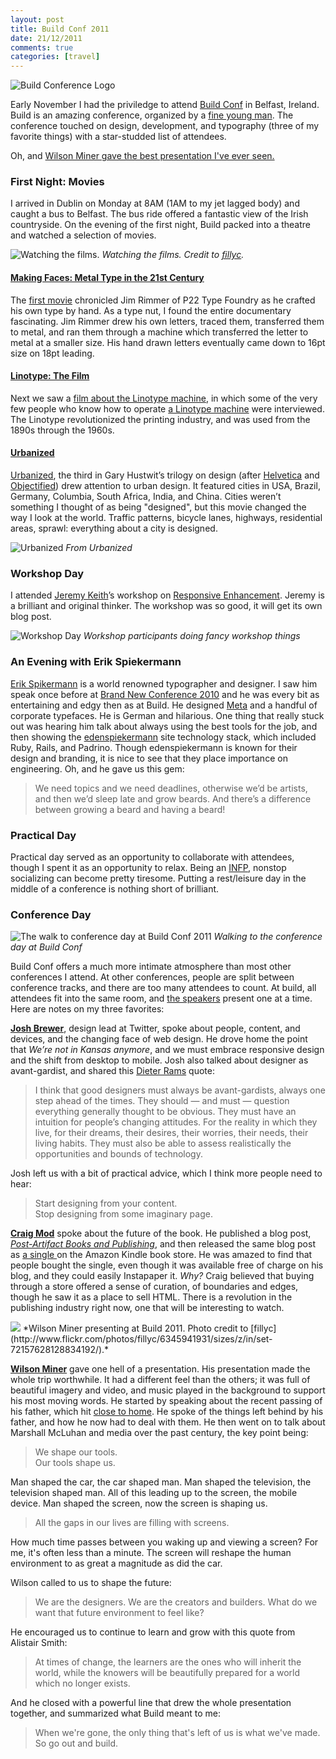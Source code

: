 ```yaml
---
layout: post
title: Build Conf 2011
date: 21/12/2011
comments: true
categories: [travel]
---
```


![Build Conference Logo](/images/build-conference-logo.jpg)

Early November I had the priviledge to attend [Build Conf](http://2011.buildconf.com/) in Belfast, Ireland. Build is an amazing conference, organized by a [fine young man](https://twitter.com/#!/goodonpaper). The conference touched on design, development, and typography (three of my favorite things) with a star-studded list of attendees.

<!-- more -->

Oh, and <a href='#wilson-miner'>Wilson Miner gave the best presentation I've ever seen.</a>

### First Night: Movies
I arrived in Dublin on Monday at 8AM (1AM to my jet lagged body) and caught a bus to Belfast. The bus ride offered a fantastic view of the Irish countryside. On the evening of the first night, Build packed into a theatre and watched a selection of movies. 

![Watching the films.](/images/movie-night.jpg)
*Watching the films. Credit to [fillyc](http://www.flickr.com/photos/fillyc/6345878100/sizes/z/in/set-72157628137095270/).*

#### [Making Faces: Metal Type in the 21st Century](http://www.kickstarter.com/projects/1516705613/making-faces-metal-type-in-the-21st-century-a-do)
The [first movie](http://www.kickstarter.com/projects/1516705613/making-faces-metal-type-in-the-21st-century-a-do) chronicled Jim Rimmer of P22 Type Foundry as he crafted his own type by hand. As a type nut, I found the entire documentary fascinating. Jim Rimmer drew his own letters, traced them, transferred them to metal, and ran them through a machine which transferred the letter to metal at a smaller size. His hand drawn letters eventually came down to 16pt size on 18pt leading.

#### [Linotype: The Film](http://linotypefilm.com/)
Next we saw a [film about the Linotype machine](http://linotypefilm.com), in which some of the very few people who know how to operate [a Linotype machine](http://en.wikipedia.org/wiki/Linotype_machine) were interviewed. The Linotype revolutionized the printing industry, and was used from the 1890s through the 1960s.

#### [Urbanized](http://urbanizedfilm.com/)
[Urbanized](http://urbanizedfilm.com/), the third in Gary Hustwit&rsquo;s trilogy on design (after [Helvetica](http://www.helveticafilm.com/) and [Objectified](http://www.objectifiedfilm.com/)) drew attention to urban design. It featured cities in USA, Brazil, Germany, Columbia, South Africa, India, and China. Cities weren&rsquo;t something I thought of as being "designed", but this movie changed the way I look at the world. Traffic patterns, bicycle lanes, highways, residential areas, sprawl: everything about a city is designed.

![Urbanized](http://www.iwatchstuff.com/2011/09/20/urbanized-trailer.jpg)
*From Urbanized*

### Workshop Day
I attended [Jeremy Keith](http://adactio.com)&rsquo;s workshop on [Responsive Enhancement](http://2011.buildconf.com/workshops). Jeremy is a brilliant and original thinker. The workshop was so good, it will get its own blog post.

![Workshop Day](http://distilleryimage11.s3.amazonaws.com/98c5e5540a2511e1abb01231381b65e3_7.jpg)
*Workshop participants doing fancy workshop things*

### An Evening with Erik Spiekermann
[Erik Spikermann](https://twitter.com/#!/espiekermann) is a world renowned typographer and designer. I saw him speak once before at [Brand New Conference 2010](http://www.underconsideration.com/brandnewconference/) and he was every bit as entertaining and edgy then as at Build. He designed [Meta](http://en.wikipedia.org/wiki/FF_Meta) and a handful of corporate typefaces. He is German and hilarious. One thing that really stuck out was hearing him talk about always using the best tools for the job, and then showing the [edenspiekermann](http://edenspiekermann.com/) site technology stack, which included Ruby, Rails, and Padrino.  Though edenspiekermann is known for their design and branding, it is nice to see that they place importance on engineering. Oh, and he gave us this gem:

> We need topics and we need deadlines, otherwise we&rsquo;d be artists, and then we&rsquo;d sleep late and grow beards. And there&rsquo;s a difference between growing a beard and having a beard!


### Practical Day
Practical day served as an opportunity to collaborate with attendees, though I spent it as an opportunity to relax. Being an [INFP](http://en.wikipedia.org/wiki/INFP), nonstop socializing can become pretty tiresome. Putting a rest/leisure day in the middle of a conference is nothing short of brilliant.

### Conference Day
![The walk to conference day at Build Conf 2011](http://distilleryimage2.s3.amazonaws.com/02901e8c0c0b11e1a87612313804ec91_7.jpg)
*Walking to the conference day at Build Conf*

Build Conf offers a much more intimate atmosphere than most other conferences I attend. At other conferences, people are split between conference tracks, and there are too many attendees to count. At build, all attendees fit into the same room, and [the speakers](http://2011.buildconf.com/conference) present one at a time. Here are notes on my three favorites:

**[Josh Brewer](http://52weeksofux.com/)**, design lead at Twitter, spoke about people, content, and devices, and the changing face of web design. He drove home the point that *We&rsquo;re not in Kansas anymore*, and we must embrace responsive design and the shift from desktop to mobile. Josh also talked about designer as avant-gardist, and shared this [Dieter Rams](http://en.wikipedia.org/wiki/Dieter_Rams) quote:

> I think that good designers must always be avant-gardists, always one step ahead of the times. They should &mdash; and must &mdash; question everything generally thought to be obvious. They must have an intuition for people&rsquo;s changing attitudes. For the reality in which they live, for their dreams, their desires, their worries, their needs, their living habits. They must also be able to assess realistically the opportunities and bounds of technology.

Josh left us with a bit of practical advice, which I think more people need to hear:

> Start designing from your content. <br>
> Stop designing from some imaginary page.


**[Craig Mod](http://craigmod.com/)** spoke about the future of the book. He published a blog post, *[Post-Artifact Books and Publishing](http://craigmod.com/journal/post_artifact/)*, and then released the same blog post as [a single ](http://www.amazon.com/gp/product/B005568MZE/ref=as_li_ss_tl?ie=UTF8&tag=cramod-20&linkCode=as2&camp=217153&creative=399701&creativeASIN=B005568MZE) on the Amazon Kindle book store. He was amazed to find that people bought the single, even though it was available free of charge on his blog, and they could easily Instapaper it. *Why?* Craig believed that buying through a store offered a sense of curation, of boundaries and edges, though he saw it as a place to sell HTML. There is a revolution in the publishing industry right now, one that will be interesting to watch.

<img id='wilson-miner' src='http://farm7.staticflickr.com/6222/6345941931_0f48955778_z.jpg' />
*Wilson Miner presenting at Build 2011. Photo credit to [fillyc](http://www.flickr.com/photos/fillyc/6345941931/sizes/z/in/set-72157628128834192/).*

**[Wilson Miner](http://www.wilsonminer.com/)** gave one hell of a presentation. His presentation made the whole trip worthwhile. It had a different feel than the others; it was full of beautiful imagery and video, and music played in the background to support his most moving words. He started by speaking about the recent passing of his father, which hit [close to home](http://www2.tntech.edu/its/FrankBush/default.asp). He spoke of the things left behind by his father, and how he now had to deal with them. He then went on to talk about Marshall McLuhan and media over the past century, the key point being:

> We shape our tools. <br>
> Our tools shape us.

Man shaped the car, the car shaped man. Man shaped the television, the television shaped man. All of this leading up to the screen, the mobile device. Man shaped the screen, now the screen is shaping us. 

> All the gaps in our lives are filling with screens.

How much time passes between you waking up and viewing a screen? For me, it's often less than a minute. The screen will reshape the human environment to as great a magnitude as did the car. 

Wilson called to us to shape the future:

> We are the designers. We are the creators and builders. What do we want that future environment to feel like?

He encouraged us to continue to learn and grow with this quote from Alistair Smith:

> At times of change, the learners are the ones who will inherit the world, while the knowers will be beautifully prepared for a world which no longer exists.

And he closed with a powerful line that drew the whole presentation together, and summarized what Build meant to me:

> When we're gone, the only thing that's left of us is what we've made. So go out and build.

